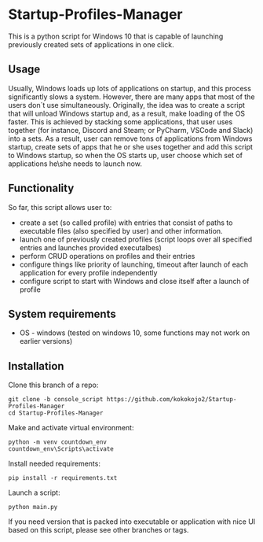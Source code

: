 # Startup-Profiles-Manager
This is a python script for Windows 10 that is capable of launching previously created sets of applications in one click.
## Usage
Usually, Windows loads up lots of applications on startup, and this process significantly slows a system. However, there are many apps that most of the  users don`t use simultaneously. Originally, the idea was to create a script that will unload Windows startup and, as a result, make loading of the OS faster. This is achieved by stacking some applications, that user uses together (for instance, Discord and Steam; or PyCharm, VSCode and Slack) into a sets. As a result, user can remove tons of applications from Windows startup, create sets of apps that he or she uses together and add this script to Windows startup, so when the OS starts up, user choose which set of applications he\she needs to launch now.
## Functionality
So far, this script allows user to:
* create a set (so called profile) with entries that consist of paths to executable files (also specified by user) and other information.
* launch one of previously created profiles (script loops over all specified entries and launches provided executalbes)
* perform CRUD operations on profiles and their entries
* configure things like priority of launching, timeout after launch of each application for every profile independently
* configure script to start with Windows and close itself after a launch of profile
## System requirements
* OS - windows (tested on windows 10, some functions may not work on earlier versions)

## Installation
Clone this branch of a repo:
```
git clone -b console_script https://github.com/kokokojo2/Startup-Profiles-Manager
cd Startup-Profiles-Manager
```
Make and activate virtual environment:
```
python -m venv countdown_env
countdown_env\Scripts\activate
```
Install needed requirements:
```
pip install -r requirements.txt
```
Launch a script:
```
python main.py
```
If you need version that is packed into executable or application with nice UI based on this script, please see other branches or tags. 
